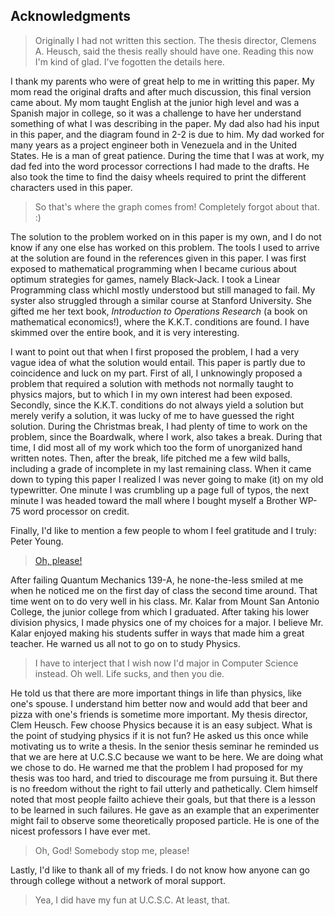 ## Acknowledgments

> Originally I had not written this section.
> The thesis director, Clemens A. Heusch, said the thesis really should have one.
> Reading this now I'm kind of glad.
> I've fogotten the details here.

I thank my parents who were of great help to me in writting this paper.
My mom read the original drafts and after much discussion, this final version came about.
My mom taught English at the junior high level and was a Spanish major in college,
so it was a challenge to have her understand something of what I was describing in the paper.
My dad also had his input in this paper, and the diagram found in 2-2 is due to him.
My dad worked for many years as a project engineer both in Venezuela and in the United States.
He is a man of great patience.
During the time that I was at work,
my dad fed into the word processor corrections I had made to the drafts.
He also took the time to find
the daisy wheels required to print the different characters used in this paper.

> So that's where the graph comes from!
> Completely forgot about that.
> :)

The solution to the problem worked on in this paper is my own, and
I do not know if any one else has worked on this problem.
The tools I used to arrive at the solution are found in the references given in this paper.
I was first exposed to mathematical programming when
I became curious about optimum strategies for games, namely Black-Jack.
I took a Linear Programming class whichI mostly understood but still managed to fail.
My syster also struggled through a similar course at Stanford University.
She gifted me her text book,
*Introduction to Operations Research* (a book on mathematical economics!),
where the K.K.T. conditions are found.
I have skimmed over the entire book, and it is very interesting.

I want to point out that when I first proposed the problem,
I had a very vague idea of what the solution would entail.
This paper is partly due to coincidence and luck on my part.
First of all, I unknowingly proposed a problem that required a solution
with methods not normally taught to physics majors, but
to which I in my own interest had been exposed.
Secondly, since the K.K.T. conditions do not always yield a solution but merely verify a solution,
it was lucky of me to have guessed the right solution.
During the Christmas break, I had plenty of time to work on the problem, since the Boardwalk,
where I work, also takes a break.
During that time, I did most all of my work which too the form of unorganized hand written notes.
Then, after the break, life pitched me a few wild balls,
including a grade of incomplete in my last remaining class.
When it came down to typing this paper
I realized I was never going to make (it) on my old typewritter.
One minute I was crumbling up a page full of typos, the next minute I was headed toward the mall where I bought myself a Brother WP-75 word processor on credit.

Finally, I'd like to mention a few people to whom I feel gratitude and I truly: Peter Young.

> [Oh, please!](http://www.urbandictionary.com/define.php?term=Oh+Please&defid=6432203)

After failing Quantum Mechanics 139-A,
he none-the-less smiled at me when he noticed me on the first day of class the second time around.
That time  went on to do very well in his class.
Mr. Kalar from Mount San Antonio College, the junior college from which I graduated.
After taking his lower division physics, I made physics one of my choices for a major.
I believe Mr. Kalar enjoyed making his students suffer in ways that made him a great teacher.
He warned us all not to go on to study Physics.

> I have to interject that I wish now I'd major in Computer Science instead.
> Oh well.
> Life sucks, and then you die.

He told us that there are more important things in life than physics, like one's spouse.
I understand him better now and would add that beer and pizza with one's friends
is sometime more important.
My thesis director, Clem Heusch.
Few choose Physics because it is an easy subject.
What is the point of studying physics if it is not fun?
He asked us this once while motivating us to write a thesis.
In the senior thesis seminar he reminded us that we are here at U.C.S.C because we want to be here.
We are doing what we chose to do.
He warned me that the problem I had proposed for my thesis was too hard, and
tried to discourage me from pursuing it.
But there is no freedom without the right to fail utterly and pathetically.
Clem himself noted that most people failto achieve their goals, but
that there is a lesson to be learned in such failures.
He gave as an example that an experimenter might fail to observe
some theoretically proposed particle.
He is one of the nicest professors I have ever met.

> Oh, God! Somebody stop me, please!

Lastly, I'd like to thank all of my frieds.
I do not know how anyone can go through college without a network of moral support.

> Yea, I did have my fun at U.C.S.C.
> At least, that.
